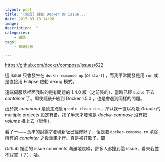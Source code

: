 ```yaml
---
layout: post
title: '[無言] 撞到 Docker 的 issue...'
date: 2015-03-10 14:28
image: ''
description: ''
categories:
    - 雜談
tags:
    - 知識科技

---
```

https://github.com/docker/compose/issues/622

這 issue 只會發生在 `docker-compose up` (or `start`) ，而我平常開發是用 `run` 或是直接用 Eclipse 啟動 debug 模式。

遠端伺服器裡面我裝的是有問題的 1.4.0 版（之前裝的），當時已經 `build` 下去 *container* 了。即使隨後升級到 Docker 1.5.0 ，也是會遇到同樣的問題。

由於我 *command* 是設定成跑 `gradle clean run` ，所以我一直以為是 *Gradle* 的 multiple projects 設定有錯，找了半天才發現是 *docker-compose* 沒有把 *volume* 掛上去（暈倒）。

看了一~~~長串的討論才發現新版已經修好了，但是要 `docker-compose rm` 清除所有的 *conainter* 之後重建才行。真是被打敗了，囧

*Github* 裡面的 issue comments 滿滿地哀嚎，許多人都撞到這 issue，看來我並不寂寞（？），哈。
